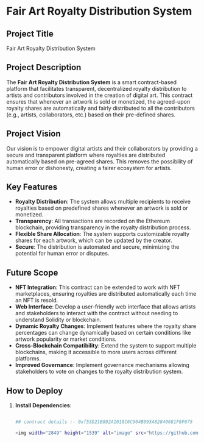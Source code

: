 # Fair Art Royalty Distribution System

## Project Title
Fair Art Royalty Distribution System

## Project Description
The **Fair Art Royalty Distribution System** is a smart contract-based platform that facilitates transparent, decentralized royalty distribution to artists and contributors involved in the creation of digital art. This contract ensures that whenever an artwork is sold or monetized, the agreed-upon royalty shares are automatically and fairly distributed to all the contributors (e.g., artists, collaborators, etc.) based on their pre-defined shares.

## Project Vision
Our vision is to empower digital artists and their collaborators by providing a secure and transparent platform where royalties are distributed automatically based on pre-agreed shares. This removes the possibility of human error or dishonesty, creating a fairer ecosystem for artists.

## Key Features
- **Royalty Distribution**: The system allows multiple recipients to receive royalties based on predefined shares whenever an artwork is sold or monetized.
- **Transparency**: All transactions are recorded on the Ethereum blockchain, providing transparency in the royalty distribution process.
- **Flexible Share Allocation**: The system supports customizable royalty shares for each artwork, which can be updated by the creator.
- **Secure**: The distribution is automated and secure, minimizing the potential for human error or disputes.

## Future Scope
- **NFT Integration**: This contract can be extended to work with NFT marketplaces, ensuring royalties are distributed automatically each time an NFT is resold.
- **Web Interface**: Develop a user-friendly web interface that allows artists and stakeholders to interact with the contract without needing to understand Solidity or blockchain.
- **Dynamic Royalty Changes**: Implement features where the royalty share percentages can change dynamically based on certain conditions like artwork popularity or market conditions.
- **Cross-Blockchain Compatibility**: Extend the system to support multiple blockchains, making it accessible to more users across different platforms.
- **Improved Governance**: Implement governance mechanisms allowing stakeholders to vote on changes to the royalty distribution system.

## How to Deploy
1. **Install Dependencies**:
   ```bash

   ## contract details :- 0xf53D21B892A1018C6C904B093A82840681F8F675

   <img width="2849" height="1539" alt="image" src="https://github.com/user-attachments/assets/7970adac-1a31-4d54-94e2-9fcbb3aee594" />

